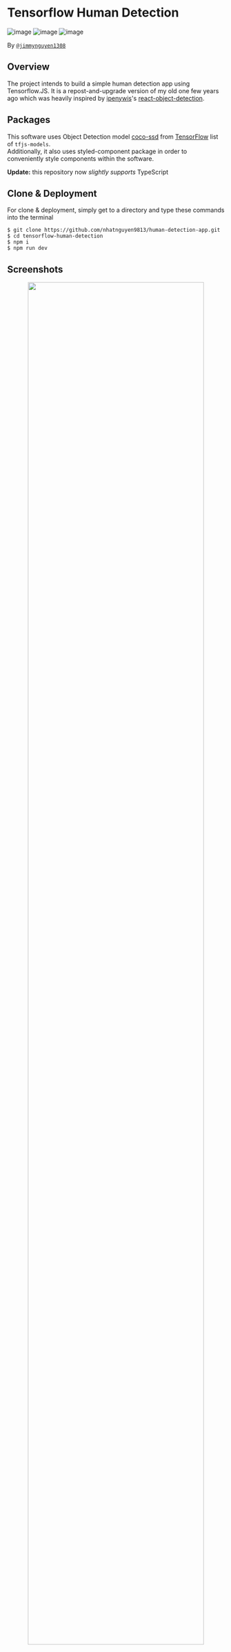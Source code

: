 # Tensorflow Human Detection
![image](https://img.shields.io/badge/TensorFlow-FF6F00?style=for-the-badge&logo=tensorflow&logoColor=white)
![image](https://img.shields.io/badge/React-20232A?style=for-the-badge&logo=react&logoColor=61DAFB)
![image](https://img.shields.io/badge/TypeScript-007ACC?style=for-the-badge&logo=typescript&logoColor=white)

By [`@jimmynguyen1308`](https://github.com/jimmynguyen1308)

## Overview

The project intends to build a simple human detection app using Tensorflow.JS. It is a repost-and-upgrade version of my old one few years ago which was heavily inspired by [ipenywis](https://github.com/ipenywis)'s [react-object-detection](https://github.com/ipenywis/react-object-detection).

## Packages
This software uses Object Detection model [coco-ssd](https://github.com/tensorflow/tfjs-models/tree/master/coco-ssd) from [TensorFlow](https://github.com/tensorflow/tensorflow) list of `tfjs-models`.
<br />
Additionally, it also uses styled-component package in order to conveniently style components within the software.



__Update:__ this repository now _slightly supports_ TypeScript 

## Clone & Deployment
For clone & deployment, simply get to a directory and type these commands into the terminal
``` Linux
$ git clone https://github.com/nhatnguyen9813/human-detection-app.git
$ cd tensorflow-human-detection
$ npm i
$ npm run dev
```

## Screenshots
<p align="center"><img src="https://i.imgur.com/l2XSRdL.png" width="90%" /></p>
<br />
<p align="center"><img src="https://i.imgur.com/D3p15xr.png" width="90%" /></p>
